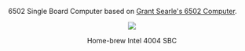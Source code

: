 6502 Single Board Computer based on [Grant Searle's 6502 Computer](http://searle.x10host.com/6502/Simple6502.html). 

<p align="center"><img src="/images/4004%20SBC.JPG"/>
<p align="center">Home-brew Intel 4004 SBC</p><br>

